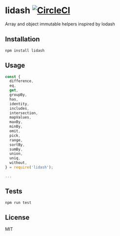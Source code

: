# lidash [![CircleCI](https://circleci.com/gh/maikelrobier/lidash.svg?style=svg)](https://circleci.com/gh/maikelrobier/lidash)

Array and object immutable helpers inspired by lodash

## Installation

```
npm install lidash
```

## Usage

```javascript
const {
  difference,
  eq,
  get,
  groupBy,
  has,
  identity,
  includes,
  intersection,
  mapValues,
  maxBy,
  minBy,
  omit,
  pick,
  range,
  sortBy,
  sumBy,
  union,
  uniq,
  without,
} = require('lidash');

...
```

## Tests

```
npm run test
```

## License

MIT
